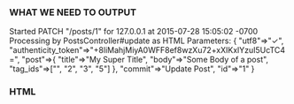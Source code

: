 ### WHAT WE NEED TO OUTPUT

Started PATCH "/posts/1" for 127.0.0.1 at 2015-07-28 15:05:02 -0700
Processing by PostsController#update as HTML
Parameters: { 
    "utf8"=>"✓",
    "authenticity_token"=>"+8liMahjMiyA0WFF8ef8wzXu72+xXIKxlYzuI5UcTC4=",
    "post"=>{
        "title"=>"My Super Title", 
        "body"=>"Some Body of a post", 
        "tag_ids"=>["", "2", "3", "5"] }, 
    "commit"=>"Update Post", 
    "id"=>"1" 
}

### HTML

<form accept-charset="UTF-8" action="/posts/1" class="edit_post" id="edit_post_1" method="POST">
  <input name="utf8" type="hidden" value="✓">
  <input name="authenticity_token" value="+8liMahjMiyA0WFF8ef8wzXu72+xXIKxlYzuI5UcTC4=" type="hidden">
  
</form>